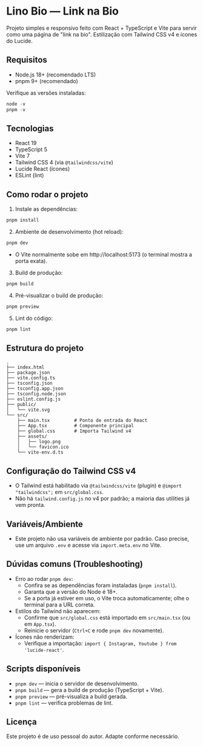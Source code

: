 # Lino Bio — Link na Bio

Projeto simples e responsivo feito com React + TypeScript e Vite para servir como uma página de "link na bio". Estilização com Tailwind CSS v4 e ícones do Lucide.

## Requisitos
- Node.js 18+ (recomendado LTS)
- pnpm 9+ (recomendado)

Verifique as versões instaladas:

```powershell
node -v
pnpm -v
```

## Tecnologias
- React 19
- TypeScript 5
- Vite 7
- Tailwind CSS 4 (via `@tailwindcss/vite`)
- Lucide React (ícones)
- ESLint (lint)

## Como rodar o projeto

1. Instale as dependências:

```powershell
pnpm install
```

2. Ambiente de desenvolvimento (hot reload):

```powershell
pnpm dev
```

- O Vite normalmente sobe em http://localhost:5173 (o terminal mostra a porta exata).

3. Build de produção:

```powershell
pnpm build
```

4. Pré-visualizar o build de produção:

```powershell
pnpm preview
```

5. Lint do código:

```powershell
pnpm lint
```

## Estrutura do projeto
```
.
├── index.html
├── package.json
├── vite.config.ts
├── tsconfig.json
├── tsconfig.app.json
├── tsconfig.node.json
├── eslint.config.js
├── public/
│   └── vite.svg
└── src/
    ├── main.tsx         # Ponto de entrada do React
    ├── App.tsx          # Componente principal
    ├── global.css       # Importa Tailwind v4
    ├── assets/
    │   ├── logo.png
    │   └── favicon.ico
    └── vite-env.d.ts
```

## Configuração do Tailwind CSS v4
- O Tailwind está habilitado via `@tailwindcss/vite` (plugin) e `@import "tailwindcss";` em `src/global.css`.
- Não há `tailwind.config.js` no v4 por padrão; a maioria das utilities já vem pronta.

## Variáveis/Ambiente
- Este projeto não usa variáveis de ambiente por padrão. Caso precise, use um arquivo `.env` e acesse via `import.meta.env` no Vite.

## Dúvidas comuns (Troubleshooting)
- Erro ao rodar `pnpm dev`:
  - Confira se as dependências foram instaladas (`pnpm install`).
  - Garanta que a versão do Node é 18+.
  - Se a porta já estiver em uso, o Vite troca automaticamente; olhe o terminal para a URL correta.
- Estilos do Tailwind não aparecem:
  - Confirme que `src/global.css` está importado em `src/main.tsx` (ou em `App.tsx`).
  - Reinicie o servidor (`Ctrl+C` e rode `pnpm dev` novamente).
- Ícones não renderizam:
  - Verifique a importação: `import { Instagram, Youtube } from 'lucide-react'`.

## Scripts disponíveis
- `pnpm dev` — inicia o servidor de desenvolvimento.
- `pnpm build` — gera a build de produção (TypeScript + Vite).
- `pnpm preview` — pré-visualiza a build gerada.
- `pnpm lint` — verifica problemas de lint.

## Licença
Este projeto é de uso pessoal do autor. Adapte conforme necessário.
